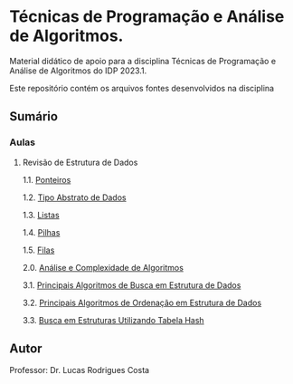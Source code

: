 # Técnicas de Programação e Análise de Algoritmos.

Material didático de apoio para a disciplina Técnicas de Programação e Análise de Algoritmos do IDP 2023.1.

Este repositório contém os arquivos fontes desenvolvidos na disciplina

## Sumário

### Aulas

1. Revisão de Estrutura de Dados

    1.1. [Ponteiros](Aulas/Aula02)

    1.2. [Tipo Abstrato de Dados](Aulas/Aula03)

    1.3. [Listas](Aulas/Aula04)

    1.4. [Pilhas](Aulas/Aula05)

    1.5. [Filas](Aulas/Aula06)

    2.0. [Análise e Complexidade de Algoritmos](Aulas/Aula07)

    3.1. [Principais Algoritmos de Busca em Estrutura de Dados](Aulas/Aula09)

    3.2. [Principais Algoritmos de Ordenação em Estrutura de Dados](Aulas/Aula10)

    3.3. [Busca em Estruturas Utilizando Tabela Hash](Aulas/Aula11)

## Autor

Professor: Dr. Lucas Rodrigues Costa
